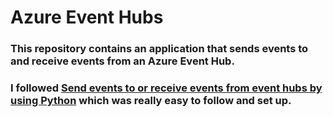 # Azure Event Hubs

### This repository contains an application that sends events to and receive events from an Azure Event Hub.

### I followed [Send events to or receive events from event hubs by using Python](https://docs.microsoft.com/en-us/azure/event-hubs/event-hubs-python-get-started-send) which was really easy to follow and set up.
